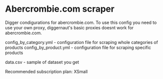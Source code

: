 # Abercrombie.com scraper
Digger condigurations for abercrombie.com. To use this config you need to use your own proxy, diggernaut's basic proxies doesnt work for abercrombie.com.

config_by_category.yml - configuration file for scraping whole categories of products
config_by_product.yml - configuration file for scraping specific products

data.csv - sample of dataset you get

Recommended subscription plan: XSmall
